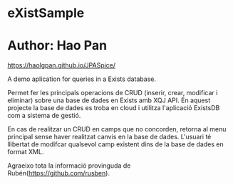 # eXistSample
# Author: Hao Pan
https://haolgpan.github.io/JPASpice/

A demo aplication for queries in a Exists database.

Permet fer les principals operacions de CRUD (inserir, crear, modificar i eliminar) sobre una base de dades en Exists amb XQJ API.
En aquest projecte la base de dades es troba en cloud i utilitza l'aplicació ExistsDB com a sistema de gestió.

En cas de realitzar un CRUD en camps que no concorden, retorna al menu principal sense haver realitzat canvis en la base de dades.
L'usuari té llibertat de modifcar qualsevol camp existent dins de la base de dades en format XML.

Agraeixo tota la informació provinguda de Rubén(https://github.com/rusben).

